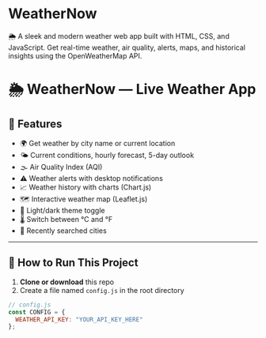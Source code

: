 # WeatherNow
🌦️ A sleek and modern weather web app built with HTML, CSS, and JavaScript. Get real-time weather, air quality, alerts, maps, and historical insights using the OpenWeatherMap API.
# 🌦️ WeatherNow — Live Weather App

## 🚀 Features

- 🌍 Get weather by city name or current location
- 🌤️ Current conditions, hourly forecast, 5-day outlook
- 🌫️ Air Quality Index (AQI)
- ⚠️ Weather alerts with desktop notifications
- 📈 Weather history with charts (Chart.js)
- 🗺️ Interactive weather map (Leaflet.js)
- 🌙 Light/dark theme toggle
- 🌡️ Switch between °C and °F
- 🔁 Recently searched cities

---

## 🔧 How to Run This Project

1. **Clone or download** this repo
2. Create a file named `config.js` in the root directory

```js
// config.js
const CONFIG = {
  WEATHER_API_KEY: "YOUR_API_KEY_HERE"
};
